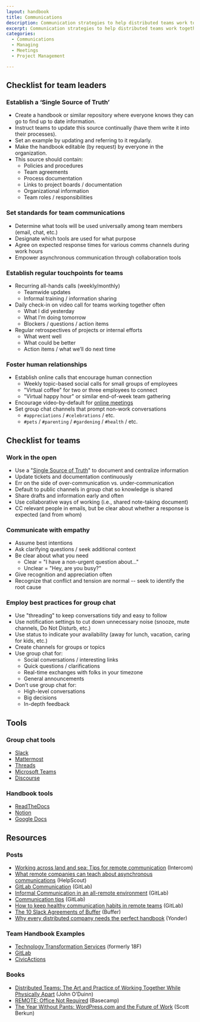 ```yaml
---
layout: handbook
title: Communications
description: Communication strategies to help distributed teams work together effectively.
excerpt: Communication strategies to help distributed teams work together effectively.
categories:
  - Communications
  - Managing
  - Meetings
  - Project Management

---
```


## Checklist for team leaders

### Establish a ‘Single Source of Truth’

* Create a handbook or similar repository where everyone knows they can go to find up to date information.
* Instruct teams to update this source continually (have them write it into their processes).
* Set an example by updating and referring to it regularly.
* Make the handbook editable (by request) by everyone in the organization.
* This source should contain:
    * Policies and procedures
    * Team agreements
    * Process documentation
    * Links to project boards / documentation
    * Organizational information
    * Team roles / responsibilities

### Set standards for team communications

* Determine what tools will be used universally among team members (email, chat, etc.)
* Designate which tools are used for what purpose
* Agree on expected response times for various comms channels during work hours
* Empower asynchronous communication through collaboration tools 

### Establish regular touchpoints for teams

* Recurring all-hands calls (weekly/monthly)
    * Teamwide updates
    * Informal training / information sharing
* Daily check-in on video call for teams working together often
    * What I did yesterday
    * What I’m doing tomorrow
    * Blockers / questions / action items
* Regular retrospectives of projects or internal efforts
    * What went well
    * What could be better
    * Action items / what we’ll do next time

### Foster human relationships

* Establish online calls that encourage human connection
    * Weekly topic-based social calls for small groups of employees
    * "Virtual coffee" for two or three employees to connect
    * "Virtual happy hour" or similar end-of-week team gathering
* Encourage video-by-default for [online meetings](https://docs.google.com/document/d/1xrBPTGR_7R5FCGja-p2rXaMcN4NAjuE_6pKqPcYwOvQ/edit#heading=h.mhc69d4guwpe)
* Set group chat channels that prompt non-work conversations
    * ```#appreciations``` / ```#celebrations``` / etc.
    * ```#pets``` / ```#parenting``` / ```#gardening``` / ```#health``` / etc.

## Checklist for teams

### Work in the open

* Use a "[Single Source of Truth](#heading=h.xys8wwauimls)" to document and centralize information
* Update tickets and documentation continuously
* Err on the side of over-communication vs. under-communication
* Default to public channels in group chat so knowledge is shared
* Share drafts and information early and often
* Use collaborative ways of working (i.e., shared note-taking document)
* CC relevant people in emails, but be clear about whether a response is expected (and from whom)

### Communicate with empathy

* Assume best intentions
* Ask clarifying questions / seek additional context
* Be clear about what you need
    * Clear = "I have a non-urgent question about…"
    * Unclear = "Hey, are you busy?"
* Give recognition and appreciation often
* Recognize that conflict and tension are normal -- seek to identify the root cause

### Employ best practices for group chat

* Use "threading" to keep conversations tidy and easy to follow
* Use notification settings to cut down unnecessary noise (snooze, mute channels, Do Not Disturb, etc.)
* Use status to indicate your availability (away for lunch, vacation, caring for kids, etc.) 
* Create channels for groups or topics 
* Use group chat for:
    * Social conversations / interesting links
    * Quick questions / clarifications
    * Real-time exchanges with folks in your timezone
    * General announcements
* Don’t use group chat for:
    * High-level conversations
    * Big decisions
    * In-depth feedback

## Tools

### Group chat tools

* [Slack](https://slack.com/)
* [Mattermost](https://mattermost.com)
* [Threads](https://threads.com/)
* [Microsoft Teams](https://products.office.com/en-us/microsoft-teams/group-chat-software)
* [Discourse](https://www.discourse.org/)

### Handbook tools

* [ReadTheDocs](https://readthedocs.org/)
* [Notion](https://www.notion.so/)
* [Google Docs](https://www.google.com/docs/about/)

## Resources

### Posts

* [Working across land and sea: Tips for remote communication](https://www.intercom.com/blog/working-across-land-and-sea-tips-for-remote-communication/) (Intercom)
* [What remote companies can teach about asynchronous communications](https://www.helpscout.com/blog/asynchronous-communication-remote-teams/) (HelpScout)
* [GitLab Communication](https://about.gitlab.com/handbook/communication/) (GitLab)
* [Informal Communication in an all-remote environment](https://about.gitlab.com/company/culture/all-remote/informal-communication/) (GitLab)
* [Communication tips](https://about.gitlab.com/company/culture/all-remote/tips/#communication) (GitLab)
* [How to keep healthy communication habits in remote teams](https://medium.com/gitlab-magazine/how-to-keep-healthy-communication-habits-in-remote-teams-a19eca371952) (GitLab)
* [The 10 Slack Agreements of Buffer](https://open.buffer.com/slack-agreements/) (Buffer)
* [Why every distributed company needs the perfect handbook](https://www.yonder.io/post/why-every-distributed-company-needs-the-perfect-handbook) (Yonder)

### Team Handbook Examples

* [Technology Transformation Services](https://handbook.tts.gsa.gov/) (formerly 18F)
* [GitLab](https://about.gitlab.com/handbook/)
* [CivicActions](https://handbook.civicactions.com/en/latest/README/)

### Books

* [Distributed Teams: The Art and Practice of Working Together While Physically Apart](https://www.amzn.com/1732254907) (John O’Duinn)
* [REMOTE: Office Not Required](https://basecamp.com/books/remote) (Basecamp)
* [The Year Without Pants: WordPress.com and the Future of Work](https://scottberkun.com/yearwithoutpants/) (Scott Berkun)